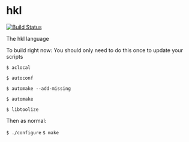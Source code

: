 hkl
===

[![Build Status](https://secure.travis-ci.org/hkl/hkl.png)](http://travis-ci.org/hkl/hkl)


The hkl language

To build right now:
You should only need to do this once to update your scripts

`$ aclocal`

`$ autoconf`

`$ automake --add-missing`

`$ automake`

`$ libtoolize`

Then as normal:

`$ ./configure`
`$ make`
